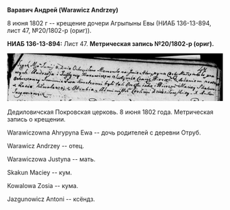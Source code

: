 **Варавич Андрей (Warawicz Andrzey)**

8 июня 1802 г -- крещение дочери Агрыпыны Евы (НИАБ 136-13-894, лист 47,
№20/1802-р (ориг)).

**НИАБ 136-13-894:** Лист 47. **Метрическая запись №20/1802-р (ориг).**

![](./media/a5279be999c558e417270e26068b7702a67bd5e9.png)

Дедиловичская Покровская церковь. 8 июня 1802 года. Метрическая запись о
крещении.

Warawiczowna Ahrypyna Ewa -- дочь родителей с деревни Отруб.

Warawicz Andrzey -- отец.

Warawiczowa Justyna -- мать.

Skakun Maciey -- кум.

Kowalowa Zosia -- кума.

Jazgunowicz Antoni -- ксёндз.
